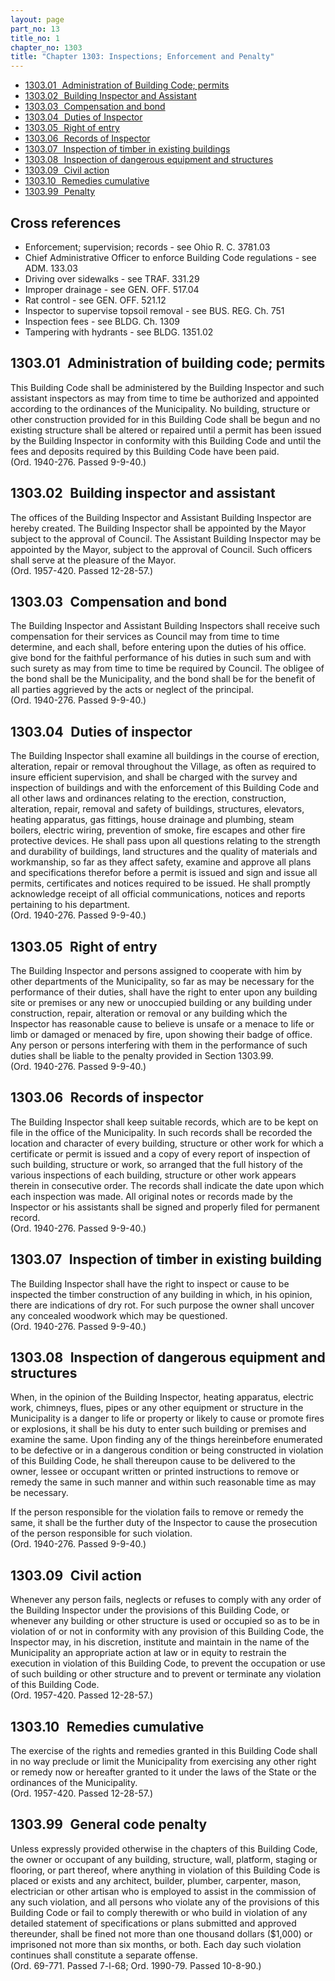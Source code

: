 ```yaml
---
layout: page
part_no: 13
title_no: 1
chapter_no: 1303
title: "Chapter 1303: Inspections; Enforcement and Penalty"
---
```


* [1303.01   Administration of Building Code; permits](#130301-administration-of-building-code-permits)
* [1303.02   Building Inspector and Assistant](#130302-building-inspector-and-assistant)
* [1303.03   Compensation and bond](#130303-compensation-and-bond)
* [1303.04   Duties of Inspector](#130304-duties-of-inspector)
* [1303.05   Right of entry](#130305-right-of-entry)
* [1303.06   Records of Inspector](#130306-records-of-inspector)
* [1303.07   Inspection of timber in existing buildings](#130307-inspection-of-timber-in-existing-buildings)
* [1303.08   Inspection of dangerous equipment and structures](#130308-inspection-of-dangerous-equipment-and-structures)
* [1303.09   Civil action](#130309-civil-action)
* [1303.10   Remedies cumulative](#130310-remedies-cumulative)
* [1303.99   Penalty](#130399-penalty)

## Cross references

* Enforcement; supervision; records - see Ohio R. C. 3781.03
* Chief Administrative Officer to enforce Building Code regulations - see ADM. 133.03
* Driving over sidewalks - see TRAF. 331.29
* Improper drainage - see GEN. OFF. 517.04
* Rat control - see GEN. OFF. 521.12
* Inspector to supervise topsoil removal - see BUS. REG. Ch. 751
* Inspection fees - see BLDG. Ch. 1309
* Tampering with hydrants - see BLDG. 1351.02

## 1303.01   Administration of building code; permits

This Building Code shall be administered by the Building Inspector and such
assistant inspectors as may from time to time be authorized and appointed
according to the ordinances of the Municipality. No building, structure or
other construction provided for in this Building Code shall be begun and no
existing structure shall be altered or repaired until a permit has been issued
by the Building Inspector in conformity with this Building Code and until the
fees and deposits required by this Building Code have been paid.  
(Ord. 1940-276. Passed 9-9-40.)

## 1303.02   Building inspector and assistant

The offices of the Building Inspector and Assistant Building Inspector are
hereby created. The Building Inspector shall be appointed by the Mayor subject
to the approval of Council. The Assistant Building Inspector may be appointed
by the Mayor, subject to the approval of Council. Such officers shall serve at
the pleasure of the Mayor.  
(Ord. 1957-420. Passed 12-28-57.)

## 1303.03   Compensation and bond

The Building Inspector and Assistant Building Inspectors shall receive such
compensation for their services as Council may from time to time determine, and
each shall, before entering upon the duties of his office. give bond for the
faithful performance of his duties in such sum and with such surety as may from
time to time be required by Council. The obligee of the bond shall be the
Municipality, and the bond shall be for the benefit of all parties aggrieved
by the acts or neglect of the principal.  
(Ord. 1940-276. Passed 9-9-40.)

## 1303.04   Duties of inspector

The Building Inspector shall examine all buildings in the course of
erection, alteration, repair or removal throughout the Village, as often as
required to insure efficient supervision, and shall be charged with the survey
and inspection of buildings and with the enforcement of this Building Code and
all other laws and ordinances relating to the erection, construction,
alteration, repair, removal and safety of buildings, structures, elevators,
heating apparatus, gas fittings, house drainage and plumbing, steam boilers,
electric wiring, prevention of smoke, fire escapes and other fire protective
devices. He shall pass upon all questions relating to the strength and
durability of buildings, land structures and the quality of materials and
workmanship, so far as they affect safety, examine and approve all plans and
specifications therefor before a permit is issued and sign and issue all
permits, certificates and notices required to be issued. He shall promptly
acknowledge receipt of all official communications, notices and reports
pertaining to his department.  
(Ord. 1940-276. Passed 9-9-40.)

## 1303.05   Right of entry

The Building Inspector and persons assigned to cooperate with him by other
departments of the Municipality, so far as may be necessary for the performance
of their duties, shall have the right to enter upon any building site or
premises or any new or unoccupied building or any building under construction,
repair, alteration or removal or any building which the Inspector has
reasonable cause to believe is unsafe or a menace to life or limb or damaged or
menaced by fire, upon showing their badge of office. Any person or persons
interfering with them in the performance of such duties shall be liable to the
penalty provided in Section 1303.99.  
(Ord. 1940-276. Passed 9-9-40.)

## 1303.06   Records of inspector

The Building Inspector shall keep suitable records, which are to be kept on
file in the office of the Municipality. In such records shall be recorded the
location and character of every building, structure or other work for which a
certificate or permit is issued and a copy of every report of inspection of
such building, structure or work, so arranged that the full history of the
various inspections of each building, structure or other work appears therein
in consecutive order. The records shall indicate the date upon which each
inspection was made. All original notes or records made by the Inspector or his
assistants shall be signed and properly filed for permanent record.  
(Ord. 1940-276. Passed 9-9-40.)

## 1303.07   Inspection of timber in existing building

The Building Inspector shall have the right to inspect or cause to be
inspected the timber construction of any building in which, in his opinion,
there are indications of dry rot. For such purpose the owner shall uncover any
concealed woodwork which may be questioned.  
(Ord. 1940-276. Passed 9-9-40.)

## 1303.08   Inspection of dangerous equipment and structures

When, in the opinion of the Building Inspector, heating apparatus, electric
work, chimneys, flues, pipes or any other equipment or structure in the
Municipality is a danger to life or property or likely to cause or promote
fires or explosions, it shall be his duty to enter such building or premises
and examine the same. Upon finding any of the things hereinbefore enumerated to
be defective or in a dangerous condition or being constructed in violation of
this Building Code, he shall thereupon cause to be delivered to the owner,
lessee or occupant written or printed instructions to remove or remedy the same
in such manner and within such reasonable time as may be necessary.

If the person responsible for the violation fails to remove or remedy the
same, it shall be the further duty of the Inspector to cause the prosecution of
the person responsible for such violation.  
(Ord. 1940-276. Passed 9-9-40.)

## 1303.09   Civil action

Whenever any person fails, neglects or refuses to comply with any order of
the Building Inspector under the provisions of this Building Code, or whenever
any building or other structure is used or occupied so as to be in violation of
or not in conformity with any provision of this Building Code, the Inspector
may, in his discretion, institute and maintain in the name of the Municipality
an appropriate action at law or in equity to restrain the execution in
violation of this Building Code, to prevent the occupation or use of such
building or other structure and to prevent or terminate any violation of this
Building Code.  
(Ord. 1957-420. Passed 12-28-57.)

## 1303.10   Remedies cumulative

The exercise of the rights and remedies granted in this Building Code shall
in no way preclude or limit the Municipality from exercising any other right or
remedy now or hereafter granted to it under the laws of the State or the
ordinances of the Municipality.  
(Ord. 1957-420. Passed 12-28-57.)

## 1303.99   General code penalty

Unless expressly provided otherwise in the chapters of this Building Code,
the owner or occupant of any building, structure, wall, platform, staging or
flooring, or part thereof, where anything in violation of this Building Code is
placed or exists and any architect, builder, plumber, carpenter, mason,
electrician or other artisan who is employed to assist in the commission of any
such violation, and all persons who violate any of the provisions of this
Building Code or fail to comply therewith or who build in violation of any
detailed statement of specifications or plans submitted and approved
thereunder, shall be fined not more than one thousand dollars ($1,000) or
imprisoned not more than six months, or both. Each day such violation continues
shall constitute a separate offense.  
(Ord. 69-771. Passed 7-l-68; Ord. 1990-79. Passed 10-8-90.)
